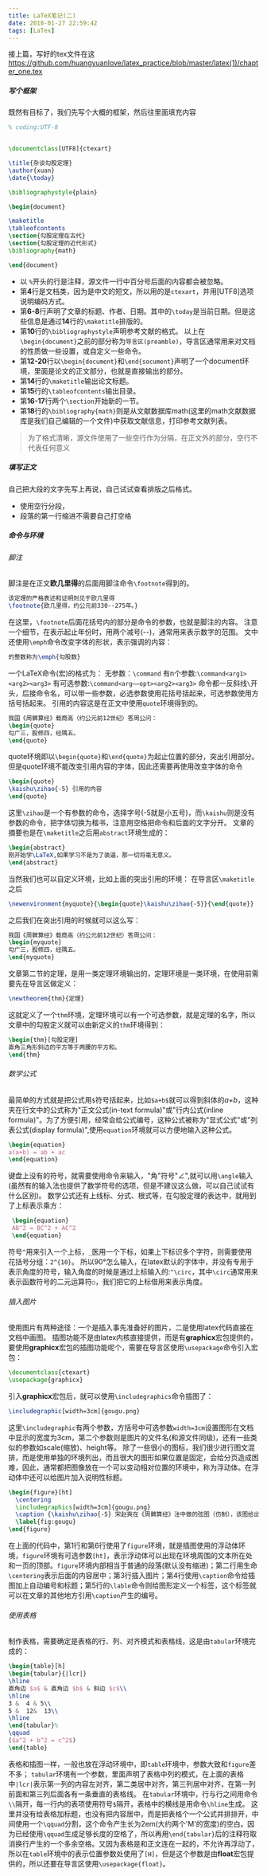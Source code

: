 ```yaml
---
title: LaTeX笔记(二)
date: 2018-01-27 22:59:42
tags: [LaTex]
---
```

接上篇，写好的tex文件在这 https://github.com/huangyuanlove/latex_practice/blob/master/latex(1)/chapter_one.tex
##### 写个框架
既然有目标了，我们先写个大概的框架，然后往里面填充内容
``` tex 
% coding:UTF-8


\documentclass[UTF8]{ctexart}

\title{杂谈勾股定理}
\author{xuan}
\date{\today}

\bibliographystyle{plain}

\begin{document}

\maketitle
\tableofcontents
\section{勾股定理在古代}
\section{勾股定理的近代形式}
\bibliography{math}

\end{document}
```
<!--more-->
* 以 `%`开头的行是注释，源文件一行中百分号后面的内容都会被忽略。
* 第**4**行是文档类，因为是中文的短文，所以用的是`ctexart`，并用[UTF8]选项说明编码方式。
* 第**6-8**行声明了文章的标题、作者、日期。其中的`\today`是当前日期。但是这些信息是通过**14**行的`\maketitle`排版的。
* 第**10**行的`\bibliographystyle`声明参考文献的格式。
以上在`\begin{document}`之前的部分称为`导言区(preamble)`，导言区通常用来对文档的性质做一些设置，或自定义一些命令。
* 第**12-20**行以`\begin{document}`和`\end{socument}`声明了一个document环境，里面是论文的正文部分，也就是直接输出的部分。
* 第**14**行的`\maketitle`输出论文标题。
* 第**15**行的`\tableofcontents`输出目录。
* 第**16-17**行两个`\section`开始新的一节。
* 第**18**行的`\bibliography{math}`则是从文献数据库math(这里的math文献数据库是我们自己编辑的一个文件)中获取文献信息，打印参考文献列表。
> 为了格式清晰，源文件使用了一些空行作为分隔，在正文外的部分，空行不代表任何意义

##### 填写正文
自己把大段的文字先写上再说，自己试试查看排版之后格式。
* 使用空行分段，
* 段落的第一行缩进不需要自己打空格
##### 命令与环境
###### 脚注
脚注是在正文**欧几里得**的后面用脚注命令`\footnote`得到的。
``` tex
该定理的严格表述和证明则见于欧几里得
\footnote{欧几里得，约公元前330--275年。}
```
在这里，`\footnote`后面花括号内的部分是命令的参数，也就是脚注的内容。
注意一个细节，在表示起止年份时，用两个减号(--)，通常用来表示数字的范围。
文中还使用`\emph`命令改变字体的形状，表示强调的内容：
``` tex
的整数称为\emph{勾股数}
```
一个LaTeX命令(宏)的格式为：
无参数：`\command`
有n个参数:`\command<arg1><arg2><arg3>`
有可选参数:`\command<arg——opt><arg2><arg3>`
命令都一反斜线`\`开头，后接命令名，可以带一些参数，必选参数使用花括号括起来，可选参数使用方括号括起来。
引用的内容这是在正文中使用`quote`环境得到的。
``` tex
我国《周髀算经》载商高（约公元前12世纪）答周公问：
\begin{quote}
勾广三，股修四，经隅五。
\end{quote}
```
quote环境即以`\begin{quote}`和`\end{quote}`为起止位置的部分，突出引用部分。但是quote环境不能改变引用内容的字体，因此还需要再使用改变字体的命令
``` tex
\begin{quote}
\kaishu\zihao{-5} 引用的内容
\end{quote}
```
这里`\zihao`是一个有参数的命令，选择字号(-5就是小五号)，而`\kaishu`则是没有参数的命令，把字体切换为楷书，注意用空格把命令和后面的文字分开。
文章的摘要也是在`\maketitle`之后用`abstract`环境生成的：
``` tex
\begin{abstract}
刚开始学\LaTeX,如果学习不是为了装逼，那一切将毫无意义。
\end{abstract}
```
当然我们也可以自定义环境，比如上面的突出引用的环境：
在导言区`\maketitle`之后
``` tex
\newenvironment{myquote}{\begin{quote}\kaishu\zihao{-5}}{\end{quote}}
```
之后我们在突出引用的时候就可以这么写：
``` tex
我国《周髀算经》载商高（约公元前12世纪）答周公问：
\begin{myquote}
勾广三，股修四，经隅五。
\end{myquote}
```
文章第二节的定理，是用一类定理环境输出的，定理环境是一类环境，在使用前需要先在导言区做定义：
``` tex
\newtheorem{thm}{定理}
```
这就定义了一个`thm`环境，定理环境可以有一个可选参数，就是定理的名字，所以文章中的勾股定义就可以由新定义的`thm`环境得到：
``` tex
\begin{thm}[勾股定理]
直角三角形斜边的平方等于两腰的平方和。
\end{thm}
```
###### 数学公式
最简单的方式就是把公式用`$`符号括起来，比如`$a+b$`就可以得到斜体的*a+b*，这种夹在行文中的公式称为"正文公式(in-text formula)"或"行内公式(inline formula)"。为了方便引用，经常会给公式编号，这种公式被称为"显式公式"或"列表公式(display formula)",使用`equation`环境就可以方便地输入这种公式。
``` tex
\begin{equation}
a(a+b) = ab + ac
\end{equation}
```
 键盘上没有的符号，就需要使用命令来输入，"角"符号"∠",就可以用`\angle`输入(虽然有的输入法也提供了数学符号的选项，但是不建议这么做，可以自己试试有什么区别)。
 数学公式还有上线标、分式、根式等，在勾股定理的表达中，就用到了上标表示乘方：
``` tex
 \begin{equation}
 AB^2 = BC^2 + AC^2
 \end{equation}
```
 符号`^`用来引入一个上标，`_`医用一个下标，如果上下标识多个字符，则需要使用花括号分组：`2^{10}`。
 所以90°怎么输入，在latex默认的字体中，并没有专用于表示角度的符号，输入角度的时候是通过上标输入的:`^\circ`，其中`\circ`通常用来表示函数符号的二元运算符`○`，我们把它的上标借用来表示角度。

 ###### 插入图片
 使用图片有两种途径：一个是插入事先准备好的图片，二是使用latex代码直接在文档中画图。
 插图功能不是由latex内核直接提供，而是有**graphicx**宏包提供的，要使用**graphicx**宏包的插图功能呢个，需要在导言区使用`\usepackage`命令引入宏包：
 ``` tex
 \documentclass{ctexart}
 \usepackage{graphicx}
 ```
 引入**graphicx**宏包后，就可以使用`\includegraphics`命令插图了：
 ``` tex
 \includegraphic[width=3cm]{gougu.png}
 ```

这里`\includegraphic`有两个参数，方括号中可选参数`width=3cm`设置图形在文档中显示的宽度为3cm，第二个参数则是图片的文件名(和源文件同级)，还有一些类似的参数如scale(缩放)、height等。
除了一些很小的图标，我们很少进行图文混排，而是使用单独的环境列出，而且很大的图形如果位置是固定，会给分页造成困难，因此，通常都把图像放在一个可以变动相对位置的环境中，称为浮动体。在浮动体中还可以给图片加入说明性标题。
``` tex
\begin{figure}[ht]
  \centering
  \includegraphics[width=3cm]{gougu.png}
  \caption {\kaishu\zihao{-5} 宋赵爽在《周髀算经》注中做的弦图（仿制），该图给出了勾股定理的一个极具对称美德证明。}
  \label{fig:gougu}
\end{figure}
```
在上面的代码中，第1行和第6行使用了`figure`环境，就是插图使用的浮动体环境，`figure`环境有可选参数`[ht]`，表示浮动体可以出现在环境周围的文本所在处和一页的顶部。`figure`环境内部相当于普通的段落(默认没有缩进)；第二行用生命`\centering`表示后面的内容居中；第3行插入图片；第4行使用`\caption`命令给插图加上自动编号和标题；第5行的`\lable`命令则给图形定义一个标签，这个标签就可以在文章的其他地方引用`\caption`产生的编号。
###### 使用表格
制作表格，需要确定是表格的行、列、对齐模式和表格线，这是由`tabular`环境完成的：
``` tex
\begin{table}[h]
\begin{tabular}{|lcr|}
\hline
直角边 $a$ & 直角边 $b$ & 斜边 $c$\\
\hline
3 &  4 & 5\\
5 &  12&  13\\
\hline
\end{tabular}%
\qquad
($a^2 + b^2 = c^2$)
\end{table}
```
表格和插图一样，一般也放在浮动环境中，即`table`环境中，参数大致和`figure`差不多；
`tabular`环境有一个参数，里面声明了表格中列的模式，在上面的表格中`|lcr|`表示第一列的内容左对齐，第二类居中对齐，第三列居中对齐，在第一列前面和第三列后面各有一条垂直的表格线。
在`tabular`环境中，行与行之间用命令`\\`隔开，每一行内的表项使用符号`$`隔开，表格中的横线是用命令`\hline`生成。
这里并没有给表格加标题，也没有把内容居中，而是把表格个一个公式并排排开，中间使用一个`\qquad`分割，这个命令产生长为2em(大约两个'M'的宽度)的空白。因为已经使用`\qquad`生成足够长度的空格了，所以再用`\end{tabular}`后的注释符取消换行产生的一个多余空格。又因为表格是和正文连在一起的，不允许再浮动了，所以在`table`环境中的表示位置参数处使用了`[H]`，但是这个参数是由**float**宏包提供的，所以还要在导言区使用`\usepackage{float}`。


